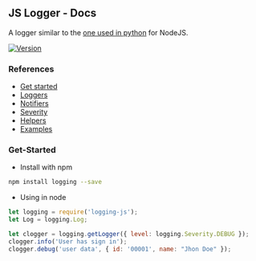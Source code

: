 ## JS Logger - Docs
A logger similar to the [one used in python](https://docs.python.org/2/library/logging.html) for NodeJS.

[![Version](https://img.shields.io/badge/Version-v0.0.1-blue.svg)]()

### References
* [Get started](#Get-Started)
* [Loggers](/docs/Logger.md)
* [Notifiers](/docs/Notifier.md)
* [Severity](/docs/Severity.md)
* [Helpers](/docs/Helper.md)
* [Examples](/examples)


### Get-Started
* Install with npm
```bash
npm install logging --save
```

* Using in node
```js
let logging = require('logging-js');
let Log = logging.Log;

let clogger = logging.getLogger({ level: logging.Severity.DEBUG });
clogger.info('User has sign in');
clogger.debug('user data', { id: '00001', name: "Jhon Doe" });
```

<!-- ### Loggers
#### ConsoleLogger
Logs to the console.
* Extends from [Logger](#Logger)

#### FileLogger
Logs to one or more files, depending on configuration.
* Extends from [Logger](#Logger)

#### RemoteLogger
Logs to some remote service.
* Extends from [Logger](#Logger)

#### Logger
* .log(message: `string`, data: `any`, severity: [`Severity`](#Severity), channel: `string`)
* .debug(message: `string`, data: `any`, channel: `string`) | Severity.DEBUG
* .warning(message: `string`, data: `any`, channel: `string`) | Severity.WARNING
* .alert(message: `string`, data: `any`, channel: `string`) | Severity.ALERT
* .emergency(message: `string`, data: `any`, channel: `string`) | Severity.EMERGENCY
* .error(message: `string`, data: `any`, channel: `string`) | Severity.ERROR
* .info(message: `string`, data: `any`, channel: `string`) | Severity.INFO -->

